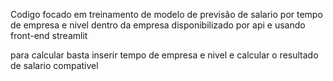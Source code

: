 Codigo focado em treinamento de modelo de previsão de salario por tempo de empresa e nivel dentro da empresa
disponibilizado por api e usando front-end streamlit

para calcular basta inserir tempo de empresa e nivel e calcular o resultado de salario compativel
